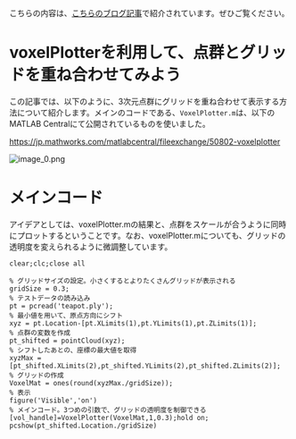 こちらの内容は、[こちらのブログ記事](https://github.com/KentaItakura/blog-post-about-voxel-plotter)で紹介されています。ぜひご覧ください。

# voxelPlotterを利用して、点群とグリッドを重ね合わせてみよう

この記事では、以下のように、3次元点群にグリッドを重ね合わせて表示する方法について紹介します。メインのコードである、`VoxelPlotter.m`は、以下のMATLAB Centralにて公開されているものを使いました。

https://jp.mathworks.com/matlabcentral/fileexchange/50802-voxelplotter

![image_0.png](README_images/teapot.gif)

# メインコード

アイデアとしては、voxelPlotter.mの結果と、点群をスケールが合うように同時にプロットするということです。なお、voxelPlotter.mについても、グリッドの透明度を変えられるように微調整しています。

```matlab:Code
clear;clc;close all

% グリッドサイズの設定。小さくするとよりたくさんグリッドが表示される
gridSize = 0.3;
% テストデータの読み込み
pt = pcread('teapot.ply');
% 最小値を用いて、原点方向にシフト
xyz = pt.Location-[pt.XLimits(1),pt.YLimits(1),pt.ZLimits(1)];
% 点群の変数を作成
pt_shifted = pointCloud(xyz);
% シフトしたあとの、座標の最大値を取得
xyzMax = [pt_shifted.XLimits(2),pt_shifted.YLimits(2),pt_shifted.ZLimits(2)];
% グリッドの作成
VoxelMat = ones(round(xyzMax./gridSize));
% 表示
figure('Visible','on')
% メインコード。3つめの引数で、グリッドの透明度を制御できる
[vol_handle]=VoxelPlotter(VoxelMat,1,0.3);hold on;
pcshow(pt_shifted.Location./gridSize)
```

